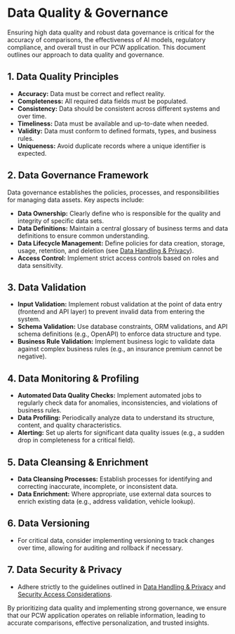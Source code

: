 # Data Quality & Governance

Ensuring high data quality and robust data governance is critical for the accuracy of comparisons, the effectiveness of AI models, regulatory compliance, and overall trust in our PCW application. This document outlines our approach to data quality and governance.

## 1. Data Quality Principles

*   **Accuracy:** Data must be correct and reflect reality.
*   **Completeness:** All required data fields must be populated.
*   **Consistency:** Data should be consistent across different systems and over time.
*   **Timeliness:** Data must be available and up-to-date when needed.
*   **Validity:** Data must conform to defined formats, types, and business rules.
*   **Uniqueness:** Avoid duplicate records where a unique identifier is expected.

## 2. Data Governance Framework

Data governance establishes the policies, processes, and responsibilities for managing data assets. Key aspects include:

*   **Data Ownership:** Clearly define who is responsible for the quality and integrity of specific data sets.
*   **Data Definitions:** Maintain a central glossary of business terms and data definitions to ensure common understanding.
*   **Data Lifecycle Management:** Define policies for data creation, storage, usage, retention, and deletion (see [Data Handling & Privacy](../../05_security_best_practices/02_data_handling_privacy.md)).
*   **Access Control:** Implement strict access controls based on roles and data sensitivity.

## 3. Data Validation

*   **Input Validation:** Implement robust validation at the point of data entry (frontend and API layer) to prevent invalid data from entering the system.
*   **Schema Validation:** Use database constraints, ORM validations, and API schema definitions (e.g., OpenAPI) to enforce data structure and type.
*   **Business Rule Validation:** Implement business logic to validate data against complex business rules (e.g., an insurance premium cannot be negative).

## 4. Data Monitoring & Profiling

*   **Automated Data Quality Checks:** Implement automated jobs to regularly check data for anomalies, inconsistencies, and violations of business rules.
*   **Data Profiling:** Periodically analyze data to understand its structure, content, and quality characteristics.
*   **Alerting:** Set up alerts for significant data quality issues (e.g., a sudden drop in completeness for a critical field).

## 5. Data Cleansing & Enrichment

*   **Data Cleansing Processes:** Establish processes for identifying and correcting inaccurate, incomplete, or inconsistent data.
*   **Data Enrichment:** Where appropriate, use external data sources to enrich existing data (e.g., address validation, vehicle lookup).

## 6. Data Versioning

*   For critical data, consider implementing versioning to track changes over time, allowing for auditing and rollback if necessary.

## 7. Data Security & Privacy

*   Adhere strictly to the guidelines outlined in [Data Handling & Privacy](../../05_security_best_practices/02_data_handling_privacy.md) and [Security Access Considerations](../../06_security_access_considerations/README.md).

By prioritizing data quality and implementing strong governance, we ensure that our PCW application operates on reliable information, leading to accurate comparisons, effective personalization, and trusted insights.